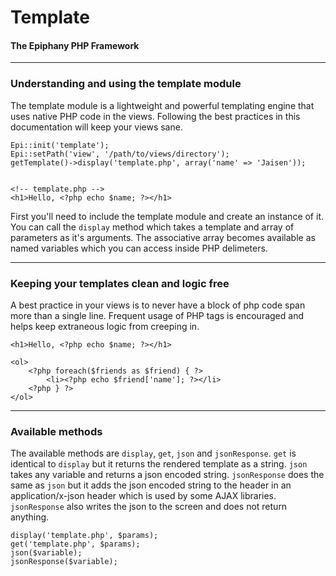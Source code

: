Template
=======================
#### The Epiphany PHP Framework

----------------------------------------

### Understanding and using the template module

The template module is a lightweight and powerful templating engine that uses native PHP code in the views. Following the best practices in this documentation will keep your views sane.

    Epi::init('template');
    Epi::setPath('view', '/path/to/views/directory');
    getTemplate()->display('template.php', array('name' => 'Jaisen'));


    <!-- template.php -->
    <h1>Hello, <?php echo $name; ?></h1>

First you'll need to include the template module and create an instance of it. You can call the `display` method which takes a template and array of parameters as it's arguments. The associative array becomes available as named variables which you can access inside PHP delimeters.

----------------------------------------

### Keeping your templates clean and logic free

A best practice in your views is to never have a block of php code span more than a single line. Frequent usage of PHP tags is encouraged and helps keep extraneous logic from creeping in.

    <h1>Hello, <?php echo $name; ?></h1>

    <ol>
        <?php foreach($friends as $friend) { ?>
            <li><?php echo $friend['name']; ?></li>
        <?php } ?>
    </ol>

----------------------------------------

### Available methods

The available methods are `display`, `get`, `json` and `jsonResponse`. `get` is identical to `display` but it returns the rendered template as a string. `json` takes any variable and returns a json encoded string. `jsonResponse` does the same as `json` but it adds the json encoded string to the header in an application/x-json header which is used by some AJAX libraries. `jsonResponse` also writes the json to the screen and does not return anything. 

    display('template.php', $params);
    get('template.php', $params);
    json($variable);
    jsonResponse($variable);


